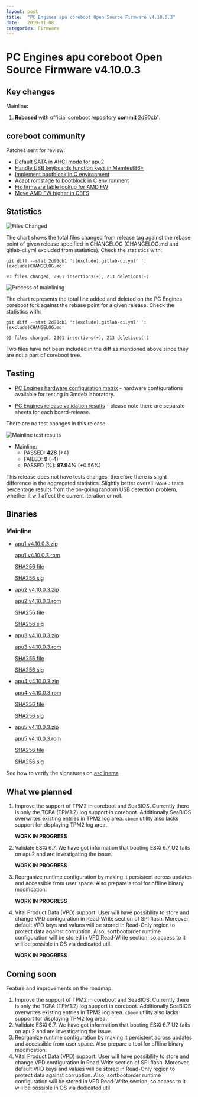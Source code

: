 ```yaml
---
layout: post
title:  "PC Engines apu coreboot Open Source Firmware v4.10.0.3"
date:   2019-11-08
categories: Firmware
---
```

# PC Engines apu coreboot Open Source Firmware v4.10.0.3

## Key changes

Mainline:

1. **Rebased** with official coreboot repository **commit** 2d90cb1.

## coreboot community

Patches sent for review:

* [Default SATA in AHCI mode for apu2](https://review.coreboot.org/c/coreboot/+/35891)
* [Handle USB keyboards function keys in Memtest86+](https://review.coreboot.org/c/memtest86plus/+/36630)
* [Implement bootblock in C environment](https://review.coreboot.org/c/coreboot/+/35754)
* [Adapt romstage to bootblock in C environment](https://review.coreboot.org/c/coreboot/+/35755)
* [Fix firmware table lookup for AMD FW](https://review.coreboot.org/c/blobs/+/35969)
* [Move AMD FW higher in CBFS](https://review.coreboot.org/c/coreboot/+/35970)

## Statistics

![Files Changed](https://cloud.3mdeb.com/index.php/s/bBosq9KfmwCMXLC/preview)

The chart shows the total files changed from release tag against the rebase
point of given release specified in CHANGELOG (CHANGELOG.md and gitlab-ci.yml
excluded from statistics). Check the statistics with:

```
git diff --stat 2d90cb1 ':(exclude).gitlab-ci.yml' ':(exclude)CHANGELOG.md'
```

`93 files changed, 2901 insertions(+), 213 deletions(-)`

![Process of mainlining](https://cloud.3mdeb.com/index.php/s/ct6o6Xt3724JD9C/preview)

The chart represents the total line added and deleted on the PC Engines
coreboot fork against the rebase point for a given release. Check the
statistics with:

```
git diff --stat 2d90cb1 ':(exclude).gitlab-ci.yml' ':(exclude)CHANGELOG.md'
```

`93 files changed, 2901 insertions(+), 213 deletions(-)`

Two files have not been included in the diff as mentioned above since they are
not a part of coreboot tree.

## Testing

* [PC Engines hardware configuration matrix](https://cloud.3mdeb.com/index.php/s/ce829QADwA7sHx9/preview) - hardware configurations available for testing in 3mdeb laboratory.

* [PC Engines release validation results](https://3mdeb.us16.list-manage.com/track/click?u=fce95b885fc13fbf1db611816&id=96d9b426c0&e=16ffa34a09) - please note there are separate sheets for each board-release.

There are no test changes in this release.

![Mainline test results](https://cloud.3mdeb.com/index.php/s/CxbppNW5bBnzGMg/preview)

* Mainline:
  * PASSED: **428** (+4)
  * FAILED: **9** (-4)
  * PASSED [%]: **97.94%** (+0.56%)

This release does not have tests changes, therefore there is slight difference
in the aggregated statistics. Slightly better overall `PASSED` tests percentage
results from the on-going random USB detection problem, whether it will affect
the current iteration or not.

## Binaries

### Mainline

* [apu1 v4.10.0.3.zip](https://3mdeb.com/open-source-firmware/pcengines/apu1/apu1_v4.10.0.3.zip)

  [apu1 v4.10.0.3.rom](https://3mdeb.com/open-source-firmware/pcengines/apu1/apu1_v4.10.0.3.rom)

  [SHA256 file](https://3mdeb.com/open-source-firmware/pcengines/apu1/apu1_v4.10.0.3.SHA256)

  [SHA256 sig](https://3mdeb.com/open-source-firmware/pcengines/apu1/apu1_v4.10.0.3.SHA256.sig)

* [apu2 v4.10.0.3.zip](https://3mdeb.com/open-source-firmware/pcengines/apu2/apu2_v4.10.0.3.zip)

  [apu2 v4.10.0.3.rom](https://3mdeb.com/open-source-firmware/pcengines/apu2/apu2_v4.10.0.3.rom)

  [SHA256 file](https://3mdeb.com/open-source-firmware/pcengines/apu2/apu2_v4.10.0.3.SHA256)

  [SHA256 sig](https://3mdeb.com/open-source-firmware/pcengines/apu2/apu2_v4.10.0.3.SHA256.sig)

* [apu3 v4.10.0.3.zip](https://3mdeb.com/open-source-firmware/pcengines/apu3/apu3_v4.10.0.3.zip)

  [apu3 v4.10.0.3.rom](https://3mdeb.com/open-source-firmware/pcengines/apu3/apu3_v4.10.0.3.rom)

  [SHA256 file](https://3mdeb.com/open-source-firmware/pcengines/apu3/apu3_v4.10.0.3.SHA256)

  [SHA256 sig](https://3mdeb.com/open-source-firmware/pcengines/apu3/apu3_v4.10.0.3.SHA256.sig)

* [apu4 v4.10.0.3.zip](https://3mdeb.com/open-source-firmware/pcengines/apu4/apu4_v4.10.0.3.zip)

  [apu4 v4.10.0.3.rom](https://3mdeb.com/open-source-firmware/pcengines/apu4/apu4_v4.10.0.3.rom)

  [SHA256 file](https://3mdeb.com/open-source-firmware/pcengines/apu4/apu4_v4.10.0.3.SHA256)

  [SHA256 sig](https://3mdeb.com/open-source-firmware/pcengines/apu4/apu4_v4.10.0.3.SHA256.sig)

* [apu5 v4.10.0.3.zip](https://3mdeb.com/open-source-firmware/pcengines/apu5/apu5_v4.10.0.3.zip)

  [apu5 v4.10.0.3.rom](https://3mdeb.com/open-source-firmware/pcengines/apu5/apu5_v4.10.0.3.rom)

  [SHA256 file](https://3mdeb.com/open-source-firmware/pcengines/apu5/apu5_v4.10.0.3.SHA256)

  [SHA256 sig](https://3mdeb.com/open-source-firmware/pcengines/apu5/apu5_v4.10.0.3.SHA256.sig)

See how to verify the signatures on [asciinema](https://asciinema.org/a/227035)

[1]: https://en.wikipedia.org/wiki/ROCA_vulnerability
[2]: https://github.com/pcengines/apu2-documentation/blob/master/docs/research/ROCA.md
[3]: https://github.com/pcengines/apu2-documentation/blob/master/docs/os-status.md

## What we planned

1. Improve the support of TPM2 in coreboot and SeaBIOS. Currently there is only
   the TCPA (TPM1.2) log support in coreboot. Additionally SeaBIOS overwrites
   existing entries in TPM2 log area. `cbmem` utility also lacks support for
   displaying TPM2 log area.

   **WORK IN PROGRESS**

2. Validate ESXi 6.7. We have got information that booting ESXi 6.7 U2 fails on
   apu2 and are investigating the issue.

   **WORK IN PROGRESS**

3. Reorganize runtime configuration by making it persistent across updates and
   accessible from user space. Also prepare a tool for offline binary
   modification.

   **WORK IN PROGRESS**

4. Vital Product Data (VPD) support. User will have possibility to store
   and change VPD configuration in Read-Write section of SPI flash. Moreover,
   default VPD keys and values will be stored in Read-Only region to protect
   data against corruption. Also, sortbootorder runtime configuration will be
   stored in VPD Read-Write section, so access to it will be possible in OS
   via dedicated util.

   **WORK IN PROGRESS**

## Coming soon

Feature and improvements on the roadmap:

1. Improve the support of TPM2 in coreboot and SeaBIOS. Currently there is only
   the TCPA (TPM1.2) log support in coreboot. Additionally SeaBIOS overwrites
   existing entries in TPM2 log area. `cbmem` utility also lacks support for
   displaying TPM2 log area.
2. Validate ESXi 6.7. We have got information that booting ESXi 6.7 U2 fails on
   apu2 and are investigating the issue.
3. Reorganize runtime configuration by making it persistent across updates and
   accessible from user space. Also prepare a tool for offline binary
   modification.
4. Vital Product Data (VPD) support. User will have possibility to store
   and change VPD configuration in Read-Write section of SPI flash. Moreover,
   default VPD keys and values will be stored in Read-Only region to protect
   data against corruption. Also, sortbootorder runtime configuration will be
   stored in VPD Read-Write section, so access to it will be possible in OS
   via dedicated util.
